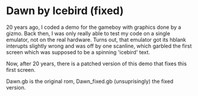 # Dawn by Icebird (fixed)

20 years ago, I coded a demo for the gameboy with graphics done by a gizmo.
Back then, I was only really able to test my code on a single emulator, not
on the real hardware. Turns out, that emulator got its hblank interupts
slightly wrong and was off by one scanline, which garbled the first screen
which was supposed to be a spinning 'icebird' text.

Now, after 20 years, there is a patched version of this demo that fixes this
first screen.

Dawn.gb is the original rom, Dawn_fixed.gb (unsuprisingly) the fixed version.
